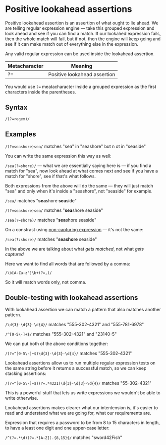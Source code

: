 # Positive lookahead assertions

Positive lookahead assertion is an assertion of what ought to lie ahead. We are telling regular expression engine — take this grouped expression and look ahead and see if you can find a match. If our lookahed expression fails, then the whole match will fail, but if not, then the engine will keep going and see if it can make match out of everything else in the expression.

Any valid regular expression can be used inside the lookahead assertion.

Metacharacter | Meaning
-|-
?= | Positive lookahead assertion

You would use `?=` meatacharacter inside a grouped expression as the first characters inside the parentheses.

## Syntax

`/(?=regex)/`

## Examples

`/(?=seashore)sea/` matches "sea" in "seashore" but n ot in "seaside"

You can write the same expression this way as well:

`/sea(?=shore)/` — what we are essentially saying here is — if you find a match for "sea", now look ahead at what comes next  and see if you have a match for "shore", see if that's what follows.

Both expressions from the above will do the same — they will just match "sea" and only when it's inside a "seashore", not "seaside" for example.

`/sea/` matches "**sea**shore **sea**side"

`/(?=seashore)sea/` matches "**sea**shore seaside"

`/sea(?=shore)/` matches "**sea**shore seaside"

On a constrast using [non-capturing expression](non-capturing.md) — it's not the same:

`/sea(?:shore)/` matches "**seashore** seaside"

In the above we are talking about what *gets matched*, not what *gets captured*

Here we want to find all words that are followed by a comma:

`/\b[A-Za-z']\b+(?=,)/`

So it will match words only, not comma.

## Double-testing with lookahead assertions

With lookahead assertion we can match a pattern that also matches another pattern.

`/\d{3}-\d{3}-\d{4}/` matches "555-302-4321" and "555-781-6978"

`/^[0-5\-]+$/` matches "555-302-4321" and "23140-5"

We can put both of the above conditions together:

`/(?=^[0-5\-]+$)\d{3}-\d{3}-\d{4}/` matches "555-302-4321"

Lookahead assertions allow us to run multiple regular expression tests on the same string before it returns a successful match, so we can keep stacking assertions:

`/(?=^[0-5\-]+$)(?=.*4321)\d{3}-\d{3}-\d{4}/` matches "55-302-4321"

This is a powerful stuff that lets us write expressions we wouldn't be able to write otherwise.

Lookahead assertions makes clearer what our intentension is, it's easier to read and understand what we are going for, what our requirements are.

Expression that requires a password to be from 8 to 15 characters in length, to have a least one digit and one upper-case letter:

`/^(?=.*\d)(?=.*[A-Z]).{8,15}$/` matches "sword42Fish"
